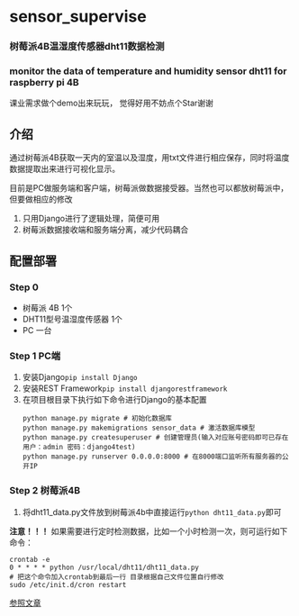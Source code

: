 # sensor_supervise 

### 树莓派4B温湿度传感器dht11数据检测 
### monitor the data of temperature and humidity sensor dht11 for raspberry pi 4B 
  
课业需求做个demo出来玩玩， 觉得好用不妨点个Star谢谢

## 介绍  
通过树莓派4B获取一天内的室温以及湿度，用txt文件进行相应保存，同时将温度数据提取出来进行可视化显示。

目前是PC做服务端和客户端，树莓派做数据接受器。当然也可以都放树莓派中，但要做相应的修改

1. 只用Django进行了逻辑处理，简便可用  
2. 树莓派数据接收端和服务端分离，减少代码耦合

## 配置部署
### Step 0
- 树莓派 4B 1个 
- DHT11型号温湿度传感器 1个
- PC 一台

### Step 1 PC端
1. 安装Django```pip install Django```
2. 安装REST Framework```pip install djangorestframework```
3. 在项目根目录下执行如下命令进行Django的基本配置
    ```
    python manage.py migrate # 初始化数据库
    python manage.py makemigrations sensor_data # 激活数据库模型
    python manage.py createsuperuser # 创建管理员(输入对应账号密码即可已存在用户：admin 密码：django4test)
    python manage.py runserver 0.0.0.0:8000 # 在8000端口监听所有服务器的公开IP
    ```
### Step 2 树莓派4B
1. 将dht11_data.py文件放到树莓派4b中直接运行```python dht11_data.py```即可

**注意！！！**  如果需要进行定时检测数据，比如一个小时检测一次，则可运行如下命令：
```
crontab -e 
0 * * * * python /usr/local/dht11/dht11_data.py 
# 把这个命令加入crontab到最后一行 目录根据自己文件位置自行修改
sudo /etc/init.d/cron restart
```

[参照文章](https://zhuanlan.zhihu.com/p/270196679)

